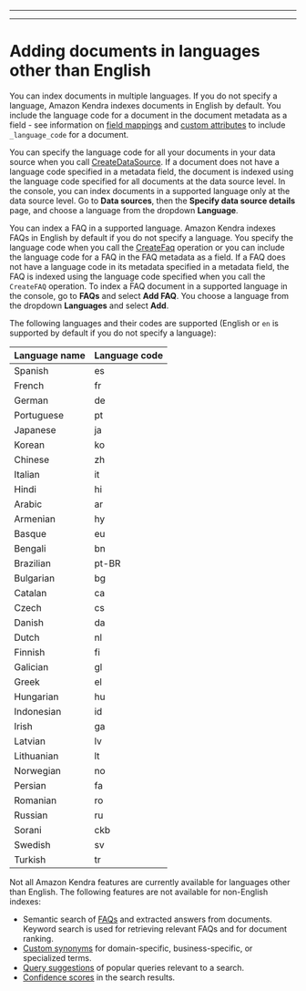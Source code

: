 --------

--------

# Adding documents in languages other than English<a name="in-adding-languages"></a>

You can index documents in multiple languages\. If you do not specify a language, Amazon Kendra indexes documents in English by default\. You include the language code for a document in the document metadata as a field \- see information on [field mappings](https://docs.aws.amazon.com/kendra/latest/dg/field-mapping.html) and [custom attributes](https://docs.aws.amazon.com/kendra/latest/dg/custom-attributes.html) to include `_language_code` for a document\.

You can specify the language code for all your documents in your data source when you call [CreateDataSource](https://docs.aws.amazon.com/kendra/latest/dg/API_CreateDataSource.html)\. If a document does not have a language code specified in a metadata field, the document is indexed using the language code specified for all documents at the data source level\. In the console, you can index documents in a supported language only at the data source level\. Go to **Data sources**, then the **Specify data source details** page, and choose a language from the dropdown **Language**\.

You can index a FAQ in a supported language\. Amazon Kendra indexes FAQs in English by default if you do not specify a language\. You specify the language code when you call the [CreateFaq](https://docs.aws.amazon.com/kendra/latest/dg/API_CreateFaq.html) operation or you can include the language code for a FAQ in the FAQ metadata as a field\. If a FAQ does not have a language code in its metadata specified in a metadata field, the FAQ is indexed using the language code specified when you call the `CreateFAQ` operation\. To index a FAQ document in a supported language in the console, go to **FAQs** and select **Add FAQ**\. You choose a language from the dropdown **Languages** and select **Add**\.

The following languages and their codes are supported \(English or `en` is supported by default if you do not specify a language\):


| **Language name** | **Language code** | 
| --- | --- | 
| Spanish | es | 
| French | fr | 
| German | de | 
| Portuguese | pt | 
| Japanese | ja | 
| Korean | ko | 
| Chinese | zh | 
| Italian | it | 
| Hindi | hi | 
| Arabic | ar | 
| Armenian | hy | 
| Basque | eu | 
| Bengali | bn | 
| Brazilian | pt\-BR | 
| Bulgarian | bg | 
| Catalan | ca | 
| Czech | cs | 
| Danish | da | 
| Dutch | nl | 
| Finnish | fi | 
| Galician | gl | 
| Greek | el | 
| Hungarian | hu | 
| Indonesian | id | 
| Irish | ga | 
| Latvian | lv | 
| Lithuanian | lt | 
| Norwegian | no | 
| Persian | fa | 
| Romanian | ro | 
| Russian | ru | 
| Sorani | ckb | 
| Swedish | sv | 
| Turkish | tr | 

Not all Amazon Kendra features are currently available for languages other than English\. The following features are not available for non\-English indexes:
+ Semantic search of [FAQs](https://docs.aws.amazon.com/kendra/latest/dg/in-creating-faq.html) and extracted answers from documents\. Keyword search is used for retrieving relevant FAQs and for document ranking\.
+ [Custom synonyms](https://docs.aws.amazon.com/kendra/latest/dg/index-synonyms.html) for domain\-specific, business\-specific, or specialized terms\.
+ [Query suggestions](https://docs.aws.amazon.com/kendra/latest/dg/query-suggestions-overview.html) of popular queries relevant to a search\.
+ [Confidence scores](https://docs.aws.amazon.com/kendra/latest/dg/API_ScoreAttributes.html) in the search results\.